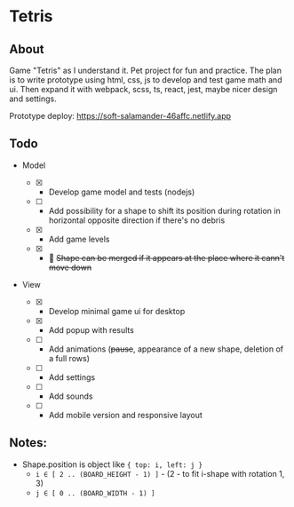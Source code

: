 # Tetris

## About

Game "Tetris" as I understand it. Pet project for fun and practice.
The plan is to write prototype using html, css, js to develop and test game math and ui. Then expand it with webpack, scss, ts, react, jest, maybe nicer design and settings.

Prototype deploy: https://soft-salamander-46affc.netlify.app

## Todo

- Model

  - [x] - Develop game model and tests (nodejs)
  - [ ] - Add possibility for a shape to shift its position during rotation in horizontal opposite direction if there's no debris
  - [x] - Add game levels
  - [x] - :bug: ~~Shape can be merged if it appears at the place where it cann't move down~~

- View
  - [x] - Develop minimal game ui for desktop
  - [x] - Add popup with results
  - [ ] - Add animations (~~pause~~, appearance of a new shape, deletion of a full rows)
  - [ ] - Add settings
  - [ ] - Add sounds
  - [ ] - Add mobile version and responsive layout

## Notes:

- Shape.position is object like `{ top: i, left: j }`
  - `i ∈ [ 2 .. (BOARD_HEIGHT - 1) ]` - (2 - to fit i-shape with rotation 1, 3)
  - `j ∈ [ 0 .. (BOARD_WIDTH - 1) ]`
